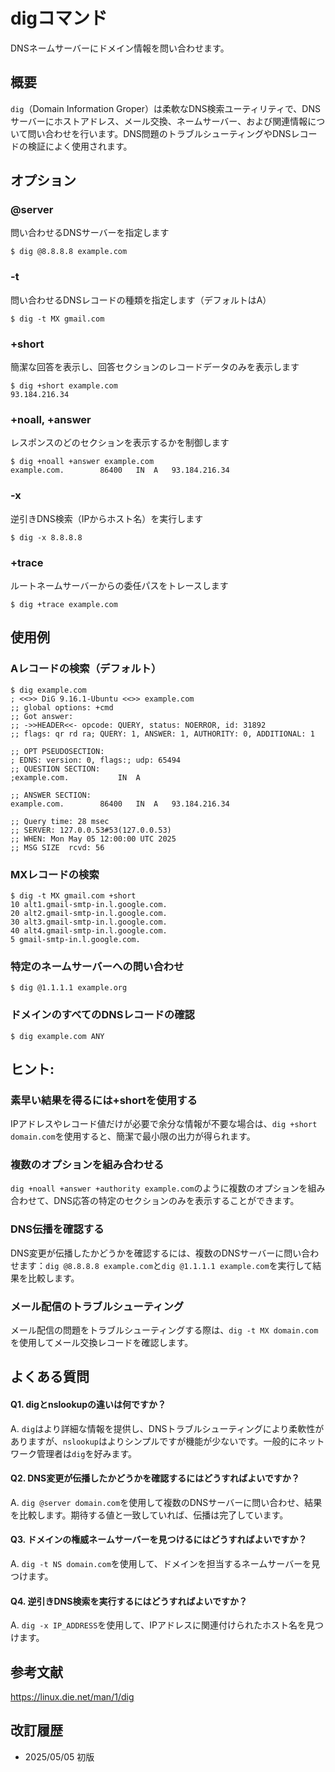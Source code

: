 # digコマンド

DNSネームサーバーにドメイン情報を問い合わせます。

## 概要

`dig`（Domain Information Groper）は柔軟なDNS検索ユーティリティで、DNSサーバーにホストアドレス、メール交換、ネームサーバー、および関連情報について問い合わせを行います。DNS問題のトラブルシューティングやDNSレコードの検証によく使用されます。

## オプション

### **@server**

問い合わせるDNSサーバーを指定します

```console
$ dig @8.8.8.8 example.com
```

### **-t**

問い合わせるDNSレコードの種類を指定します（デフォルトはA）

```console
$ dig -t MX gmail.com
```

### **+short**

簡潔な回答を表示し、回答セクションのレコードデータのみを表示します

```console
$ dig +short example.com
93.184.216.34
```

### **+noall, +answer**

レスポンスのどのセクションを表示するかを制御します

```console
$ dig +noall +answer example.com
example.com.		86400	IN	A	93.184.216.34
```

### **-x**

逆引きDNS検索（IPからホスト名）を実行します

```console
$ dig -x 8.8.8.8
```

### **+trace**

ルートネームサーバーからの委任パスをトレースします

```console
$ dig +trace example.com
```

## 使用例

### Aレコードの検索（デフォルト）

```console
$ dig example.com
; <<>> DiG 9.16.1-Ubuntu <<>> example.com
;; global options: +cmd
;; Got answer:
;; ->>HEADER<<- opcode: QUERY, status: NOERROR, id: 31892
;; flags: qr rd ra; QUERY: 1, ANSWER: 1, AUTHORITY: 0, ADDITIONAL: 1

;; OPT PSEUDOSECTION:
; EDNS: version: 0, flags:; udp: 65494
;; QUESTION SECTION:
;example.com.			IN	A

;; ANSWER SECTION:
example.com.		86400	IN	A	93.184.216.34

;; Query time: 28 msec
;; SERVER: 127.0.0.53#53(127.0.0.53)
;; WHEN: Mon May 05 12:00:00 UTC 2025
;; MSG SIZE  rcvd: 56
```

### MXレコードの検索

```console
$ dig -t MX gmail.com +short
10 alt1.gmail-smtp-in.l.google.com.
20 alt2.gmail-smtp-in.l.google.com.
30 alt3.gmail-smtp-in.l.google.com.
40 alt4.gmail-smtp-in.l.google.com.
5 gmail-smtp-in.l.google.com.
```

### 特定のネームサーバーへの問い合わせ

```console
$ dig @1.1.1.1 example.org
```

### ドメインのすべてのDNSレコードの確認

```console
$ dig example.com ANY
```

## ヒント:

### 素早い結果を得るには+shortを使用する

IPアドレスやレコード値だけが必要で余分な情報が不要な場合は、`dig +short domain.com`を使用すると、簡潔で最小限の出力が得られます。

### 複数のオプションを組み合わせる

`dig +noall +answer +authority example.com`のように複数のオプションを組み合わせて、DNS応答の特定のセクションのみを表示することができます。

### DNS伝播を確認する

DNS変更が伝播したかどうかを確認するには、複数のDNSサーバーに問い合わせます：`dig @8.8.8.8 example.com`と`dig @1.1.1.1 example.com`を実行して結果を比較します。

### メール配信のトラブルシューティング

メール配信の問題をトラブルシューティングする際は、`dig -t MX domain.com`を使用してメール交換レコードを確認します。

## よくある質問

#### Q1. digとnslookupの違いは何ですか？
A. `dig`はより詳細な情報を提供し、DNSトラブルシューティングにより柔軟性がありますが、`nslookup`はよりシンプルですが機能が少ないです。一般的にネットワーク管理者は`dig`を好みます。

#### Q2. DNS変更が伝播したかどうかを確認するにはどうすればよいですか？
A. `dig @server domain.com`を使用して複数のDNSサーバーに問い合わせ、結果を比較します。期待する値と一致していれば、伝播は完了しています。

#### Q3. ドメインの権威ネームサーバーを見つけるにはどうすればよいですか？
A. `dig -t NS domain.com`を使用して、ドメインを担当するネームサーバーを見つけます。

#### Q4. 逆引きDNS検索を実行するにはどうすればよいですか？
A. `dig -x IP_ADDRESS`を使用して、IPアドレスに関連付けられたホスト名を見つけます。

## 参考文献

https://linux.die.net/man/1/dig

## 改訂履歴

- 2025/05/05 初版
